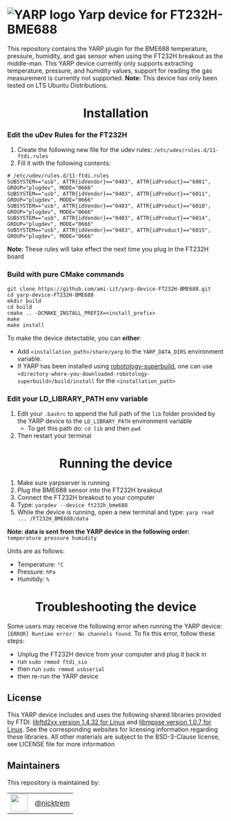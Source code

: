 ![YARP logo](https://raw.githubusercontent.com/robotology/yarp/master/doc/images/yarp-robot-24.png "yarp-device-FT232H-BME688")
Yarp device for FT232H-BME688
=====================

This repository contains the YARP plugin for the BME688 temperature, pressure, humidity, and gas sensor when using the FT232H breakout as the middle-man. This YARP device currently only supports extracting temperature, pressure, and humidity values, support for reading the gas measurement is currently not supported. **Note:** This device has only been tested on LTS Ubuntu Distributions.

<h1 align="center"> Installation </h1>

### Edit the uDev Rules for the FT232H
1) Create the following new file for the udev rules: `/etc/udev/rules.d/11-ftdi.rules`
2) Fill it with the following contents:
```
# /etc/udev/rules.d/11-ftdi.rules
SUBSYSTEM=="usb", ATTR{idVendor}=="0403", ATTR{idProduct}=="6001", GROUP="plugdev", MODE="0666"
SUBSYSTEM=="usb", ATTR{idVendor}=="0403", ATTR{idProduct}=="6011", GROUP="plugdev", MODE="0666"
SUBSYSTEM=="usb", ATTR{idVendor}=="0403", ATTR{idProduct}=="6010", GROUP="plugdev", MODE="0666"
SUBSYSTEM=="usb", ATTR{idVendor}=="0403", ATTR{idProduct}=="6014", GROUP="plugdev", MODE="0666"
SUBSYSTEM=="usb", ATTR{idVendor}=="0403", ATTR{idProduct}=="6015", GROUP="plugdev", MODE="0666"
```
**Note:** These rules will take effect the next time you plug in the FT232H board

### Build with pure CMake commands

~~~
git clone https://github.com/ami-iit/yarp-device-FT232H-BME688.git
cd yarp-device-FT232H-BME688
mkdir build
cd build
cmake .. -DCMAKE_INSTALL_PREFIX=<install_prefix>
make
make install
~~~
To make the device detectable, you can **either**:
- Add `<installation_path>/share/yarp` to the `YARP_DATA_DIRS` environment variable.
- If YARP has been installed using [robotology-superbuild](https://github.com/robotology/robotology-superbuild), one can use `<directory-where-you-downloaded-robotology-superbuild>/build/install` for the `<installation_path>`


### Edit your LD_LIBRARY_PATH env variable
1) Edit your `.bashrc` to append the full path of the `lib` folder provided by the YARP device to the `LD_LIBRARY_PATH` environment variable
    - To get this path do:  `cd lib` and then `pwd`
2) Then restart your terminal


<h1 align="center"> Running the device </h1>

1) Make sure yarpserver is running
2) Plug the BME688 sensor into the FT232H breakout
3) Connect the FT232H breakout to your computer
4) Type: `yarpdev --device ft232h_bme688`
5) While the device is running, open a new terminal and type: `yarp read ... /FT232H_BME688/data`

**Note: data is sent from the YARP device in the following order:** `temperature pressure humidity`

Units are as follows:
- Temperature: `°C`
- Pressure: `hPa`
- Humitidy: `%`


<h1 align="center"> Troubleshooting the device </h1>

Some users may receive the following error when running the YARP device: `[ERROR] Runtime error: No channels found`. To fix this error, follow these steps:
- Unplug the FT232H device from your computer and plug it back in
- run `sudo rmmod ftdi_sio`
- then run `sudo rmmod usbserial`
- then re-run the YARP device


License
---------
This YARP device includes and uses the following shared libraries provided by FTDI: [libftd2xx version 1.4.32 for Linux](https://ftdichip.com/drivers/d2xx-drivers/) and [libmpsse version 1.0.7 for Linux](https://ftdichip.com/software-examples/mpsse-projects/libmpsse-i2c-examples/). See the corresponding websites for licensing information regarding these libraries. All other materials are subject to the BSD-3-Clause license, see LICENSE file for more information


Maintainers
--------------
This repository is maintained by:

| | |
|:---:|:---:|
| [<img src="https://github.com/nicktrem.png" width="40">](https://github.com/nicktrem) | [@nicktrem](https://github.com/nicktrem) |
